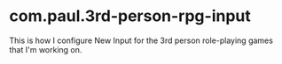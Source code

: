 # com.paul.3rd-person-rpg-input
This is how I configure New Input for the 3rd person role-playing games that I'm working on.

